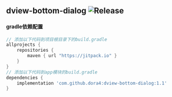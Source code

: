 dview-bottom-dialog
![Release](https://jitpack.io/v/dora4/dview-bottom-dialog.svg)
--------------------------------

#### gradle依赖配置

```groovy
// 添加以下代码到项目根目录下的build.gradle
allprojects {
    repositories {
        maven { url "https://jitpack.io" }
    }
}
// 添加以下代码到app模块的build.gradle
dependencies {
    implementation 'com.github.dora4:dview-bottom-dialog:1.1'
}
```
